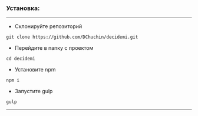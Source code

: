 ### Установка:
***
+ Склонируйте репозиторий
```  
git clone https://github.com/DChuchin/decidemi.git
```
+ Перейдите в папку с прoектом
```
cd decidemi
```
+ Установите npm
```
npm i
```
+ Запустите gulp
```
gulp
```
***
